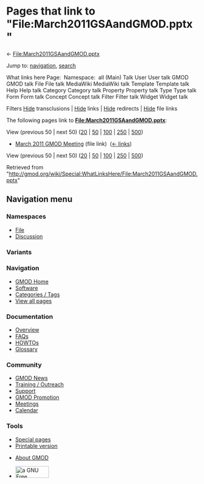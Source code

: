 <div id="mw-page-base" class="noprint">

</div>

<div id="mw-head-base" class="noprint">

</div>

<div id="content" class="mw-body" role="main">

<span id="top"></span>

<div id="mw-js-message" style="display:none;">

</div>



# <span dir="auto">Pages that link to "File:March2011GSAandGMOD.pptx"</span>

<div id="bodyContent">

<div id="contentSub">

←
[File:March2011GSAandGMOD.pptx](/wiki/File:March2011GSAandGMOD.pptx "File:March2011GSAandGMOD.pptx")

</div>

<div id="jump-to-nav" class="mw-jump">

Jump to: [navigation](#mw-navigation), [search](#p-search)

</div>

<div id="mw-content-text">

What links here Page:  Namespace:  all (Main) Talk User User talk GMOD
GMOD talk File File talk MediaWiki MediaWiki talk Template Template talk
Help Help talk Category Category talk Property Property talk Type Type
talk Form Form talk Concept Concept talk Filter Filter talk Widget
Widget talk

Filters
[Hide](/mediawiki/index.php?title=Special:WhatLinksHere/File:March2011GSAandGMOD.pptx&hidetrans=1 "Special:WhatLinksHere/File:March2011GSAandGMOD.pptx")
transclusions \|
[Hide](/mediawiki/index.php?title=Special:WhatLinksHere/File:March2011GSAandGMOD.pptx&hidelinks=1 "Special:WhatLinksHere/File:March2011GSAandGMOD.pptx")
links \|
[Hide](/mediawiki/index.php?title=Special:WhatLinksHere/File:March2011GSAandGMOD.pptx&hideredirs=1 "Special:WhatLinksHere/File:March2011GSAandGMOD.pptx")
redirects \|
[Hide](/mediawiki/index.php?title=Special:WhatLinksHere/File:March2011GSAandGMOD.pptx&hideimages=1 "Special:WhatLinksHere/File:March2011GSAandGMOD.pptx")
file links

The following pages link to
**[File:March2011GSAandGMOD.pptx](/wiki/File:March2011GSAandGMOD.pptx "File:March2011GSAandGMOD.pptx")**:

View (previous 50 \| next 50)
([20](/mediawiki/index.php?title=Special:WhatLinksHere/File:March2011GSAandGMOD.pptx&limit=20 "Special:WhatLinksHere/File:March2011GSAandGMOD.pptx")
\|
[50](/mediawiki/index.php?title=Special:WhatLinksHere/File:March2011GSAandGMOD.pptx&limit=50 "Special:WhatLinksHere/File:March2011GSAandGMOD.pptx")
\|
[100](/mediawiki/index.php?title=Special:WhatLinksHere/File:March2011GSAandGMOD.pptx&limit=100 "Special:WhatLinksHere/File:March2011GSAandGMOD.pptx")
\|
[250](/mediawiki/index.php?title=Special:WhatLinksHere/File:March2011GSAandGMOD.pptx&limit=250 "Special:WhatLinksHere/File:March2011GSAandGMOD.pptx")
\|
[500](/mediawiki/index.php?title=Special:WhatLinksHere/File:March2011GSAandGMOD.pptx&limit=500 "Special:WhatLinksHere/File:March2011GSAandGMOD.pptx"))

- [March 2011 GMOD
  Meeting](/wiki/March_2011_GMOD_Meeting "March 2011 GMOD Meeting")
  (file link) ‎ <span class="mw-whatlinkshere-tools">([←
  links](/mediawiki/index.php?title=Special:WhatLinksHere&target=March+2011+GMOD+Meeting "Special:WhatLinksHere"))</span>

View (previous 50 \| next 50)
([20](/mediawiki/index.php?title=Special:WhatLinksHere/File:March2011GSAandGMOD.pptx&limit=20 "Special:WhatLinksHere/File:March2011GSAandGMOD.pptx")
\|
[50](/mediawiki/index.php?title=Special:WhatLinksHere/File:March2011GSAandGMOD.pptx&limit=50 "Special:WhatLinksHere/File:March2011GSAandGMOD.pptx")
\|
[100](/mediawiki/index.php?title=Special:WhatLinksHere/File:March2011GSAandGMOD.pptx&limit=100 "Special:WhatLinksHere/File:March2011GSAandGMOD.pptx")
\|
[250](/mediawiki/index.php?title=Special:WhatLinksHere/File:March2011GSAandGMOD.pptx&limit=250 "Special:WhatLinksHere/File:March2011GSAandGMOD.pptx")
\|
[500](/mediawiki/index.php?title=Special:WhatLinksHere/File:March2011GSAandGMOD.pptx&limit=500 "Special:WhatLinksHere/File:March2011GSAandGMOD.pptx"))

</div>

<div class="printfooter">

Retrieved from
"<http://gmod.org/wiki/Special:WhatLinksHere/File:March2011GSAandGMOD.pptx>"

</div>

<div id="catlinks" class="catlinks catlinks-allhidden">

</div>

<div class="visualClear">

</div>

</div>

</div>

<div id="mw-navigation">

## Navigation menu

<div id="mw-head">



<div id="left-navigation">

<div id="p-namespaces" class="vectorTabs" role="navigation"
aria-labelledby="p-namespaces-label">

### Namespaces

- <span id="ca-nstab-image"><a href="/wiki/File:March2011GSAandGMOD.pptx" accesskey="c"
  title="View the file page [c]">File</a></span>
- <span id="ca-talk"><a
  href="/mediawiki/index.php?title=File_talk:March2011GSAandGMOD.pptx&amp;action=edit&amp;redlink=1"
  accesskey="t"
  title="Discussion about the content page [t]">Discussion</a></span>

</div>

<div id="p-variants" class="vectorMenu emptyPortlet" role="navigation"
aria-labelledby="p-variants-label">

### 

### Variants[](#)

<div class="menu">

</div>

</div>

</div>

<div id="right-navigation">





</div>



</div>

</div>

</div>

<div id="mw-panel">

<div id="p-logo" role="banner">

<a href="/wiki/Main_Page"
style="background-image: url(http://gmod.org/images/GMOD-cogs.png);"
title="Visit the main page"></a>

</div>

<div id="p-Navigation" class="portal" role="navigation"
aria-labelledby="p-Navigation-label">

### Navigation

<div class="body">

- <span id="n-GMOD-Home">[GMOD Home](/wiki/Main_Page)</span>
- <span id="n-Software">[Software](/wiki/GMOD_Components)</span>
- <span id="n-Categories-.2F-Tags">[Categories /
  Tags](/wiki/Categories)</span>
- <span id="n-View-all-pages">[View all
  pages](/wiki/Special:AllPages)</span>

</div>

</div>

<div id="p-Documentation" class="portal" role="navigation"
aria-labelledby="p-Documentation-label">

### Documentation

<div class="body">

- <span id="n-Overview">[Overview](/wiki/Overview)</span>
- <span id="n-FAQs">[FAQs](/wiki/Category:FAQ)</span>
- <span id="n-HOWTOs">[HOWTOs](/wiki/Category:HOWTO)</span>
- <span id="n-Glossary">[Glossary](/wiki/Glossary)</span>

</div>

</div>

<div id="p-Community" class="portal" role="navigation"
aria-labelledby="p-Community-label">

### Community

<div class="body">

- <span id="n-GMOD-News">[GMOD News](/wiki/GMOD_News)</span>
- <span id="n-Training-.2F-Outreach">[Training /
  Outreach](/wiki/Training_and_Outreach)</span>
- <span id="n-Support">[Support](/wiki/Support)</span>
- <span id="n-GMOD-Promotion">[GMOD
  Promotion](/wiki/GMOD_Promotion)</span>
- <span id="n-Meetings">[Meetings](/wiki/Meetings)</span>
- <span id="n-Calendar">[Calendar](/wiki/Calendar)</span>

</div>

</div>

<div id="p-tb" class="portal" role="navigation"
aria-labelledby="p-tb-label">

### Tools

<div class="body">

- <span id="t-specialpages"><a href="/wiki/Special:SpecialPages" accesskey="q"
  title="A list of all special pages [q]">Special pages</a></span>
- <span id="t-print"><a
  href="/mediawiki/index.php?title=Special:WhatLinksHere/File:March2011GSAandGMOD.pptx&amp;printable=yes"
  rel="alternate" accesskey="p"
  title="Printable version of this page [p]">Printable version</a></span>

</div>

</div>

</div>

</div>

<div id="footer" role="contentinfo">

- <span id="footer-places-about">[About
  GMOD](/wiki/GMOD:About "GMOD:About")</span>

<!-- -->

- <span id="footer-copyrightico">[<img src="http://www.gnu.org/graphics/gfdl-logo-small.png" width="88"
  height="31" alt="a GNU Free Documentation License" />](http://www.gnu.org/licenses/fdl-1.3.html)</span>


<div style="clear:both">

</div>

</div>
